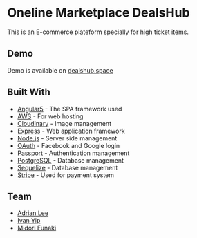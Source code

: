 # Oneline Marketplace DealsHub

This is an E-commerce plateform specially for high ticket items.

## Demo

Demo is available on [dealshub.space](https://dealshub.space)

## Built With

* [Angular5](https://angular.io/) - The SPA framework used
* [AWS](https://aws.amazon.com/) - For web hosting
* [Cloudinary](https://cloudinary.com/) - Image management
* [Express](https://expressjs.com/) - Web application framework
* [Node.js](https://nodejs.org/en/) - Server side management
* [OAuth](https://oauth.net/2/) - Facebook and Google login
* [Passport](http://www.passportjs.org/docs/) - Authentication management
* [PostgreSQL](https://www.postgresql.org/) - Database management
* [Sequelize](http://docs.sequelizejs.com/) - Database management
* [Stripe](https://stripe.com/hk) - Used for payment system


## Team

* [Adrian Lee](https://github.com/LCYAD)
* [Ivan Yip](https://github.com/yipivan)
* [Midori Funaki](https://github.com/Midori-Funaki)
